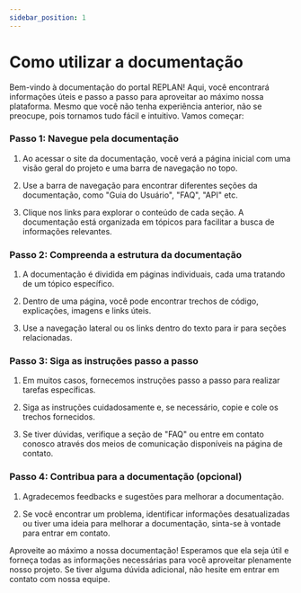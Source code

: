 ```yaml
---
sidebar_position: 1
---
```


# Como utilizar a documentação

Bem-vindo à documentação do portal REPLAN! Aqui, você encontrará informações úteis e passo a passo para aproveitar ao máximo nossa plataforma. Mesmo que você não tenha experiência anterior, não se preocupe, pois tornamos tudo fácil e intuitivo. Vamos começar:

### Passo 1: Navegue pela documentação

1. Ao acessar o site da documentação, você verá a página inicial com uma visão geral do projeto e uma barra de navegação no topo.

2. Use a barra de navegação para encontrar diferentes seções da documentação, como "Guia do Usuário", "FAQ", "API" etc.

3. Clique nos links para explorar o conteúdo de cada seção. A documentação está organizada em tópicos para facilitar a busca de informações relevantes.

### Passo 2: Compreenda a estrutura da documentação

1. A documentação é dividida em páginas individuais, cada uma tratando de um tópico específico.

2. Dentro de uma página, você pode encontrar trechos de código, explicações, imagens e links úteis.

3. Use a navegação lateral ou os links dentro do texto para ir para seções relacionadas.

### Passo 3: Siga as instruções passo a passo

1. Em muitos casos, fornecemos instruções passo a passo para realizar tarefas específicas.

2. Siga as instruções cuidadosamente e, se necessário, copie e cole os trechos fornecidos.

3. Se tiver dúvidas, verifique a seção de "FAQ" ou entre em contato conosco através dos meios de comunicação disponíveis na página de contato.

### Passo 4: Contribua para a documentação (opcional)

1. Agradecemos feedbacks e sugestões para melhorar a documentação.

2. Se você encontrar um problema, identificar informações desatualizadas ou tiver uma ideia para melhorar a documentação, sinta-se à vontade para entrar em contato.

Aproveite ao máximo a nossa documentação! Esperamos que ela seja útil e forneça todas as informações necessárias para você aproveitar plenamente nosso projeto. Se tiver alguma dúvida adicional, não hesite em entrar em contato com nossa equipe.
